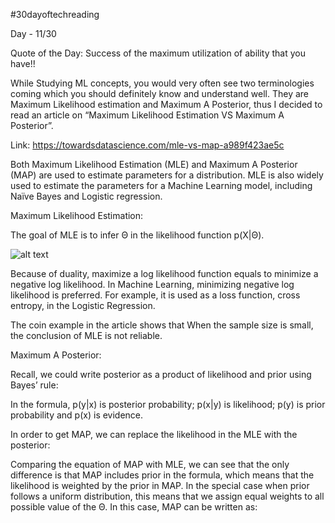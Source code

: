 #30dayoftechreading

Day - 11/30

Quote of the Day: Success of the maximum utilization of ability that you have!!

While Studying ML concepts, you would very often see two terminologies coming which you should definitely know and understand well. They are Maximum Likelihood estimation and Maximum A Posterior, thus I decided to read an article on “Maximum Likelihood Estimation VS Maximum A Posterior”.

Link: https://towardsdatascience.com/mle-vs-map-a989f423ae5c 

Both Maximum Likelihood Estimation (MLE) and Maximum A Posterior (MAP) are used to estimate parameters for a distribution. MLE is also widely used to estimate the parameters for a Machine Learning model, including Naïve Bayes and Logistic regression.


Maximum Likelihood Estimation:

The goal of MLE is to infer Θ in the likelihood function p(X|Θ).

![alt text](https://miro.medium.com/max/294/1*Yn-toKQ53M7jdMMxGBYSbA.gif)

Because of duality, maximize a log likelihood function equals to minimize a negative log likelihood. In Machine Learning, minimizing negative log likelihood is preferred. For example, it is used as a loss function, cross entropy, in the Logistic Regression.

The coin example in the article shows that When the sample size is small, the conclusion of MLE is not reliable.



Maximum A Posterior:

Recall, we could write posterior as a product of likelihood and prior using Bayes’ rule:

In the formula, p(y|x) is posterior probability; p(x|y) is likelihood; p(y) is prior probability and p(x) is evidence.



In order to get MAP, we can replace the likelihood in the MLE with the posterior:



Comparing the equation of MAP with MLE, we can see that the only difference is that MAP includes prior in the formula, which means that the likelihood is weighted by the prior in MAP.
In the special case when prior follows a uniform distribution, this means that we assign equal weights to all possible value of the Θ. In this case, MAP can be written as:

